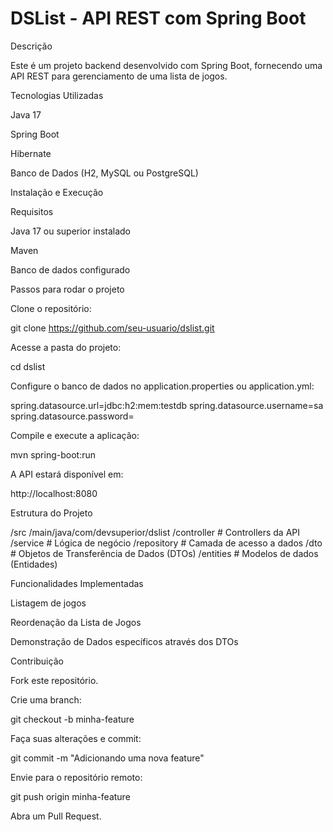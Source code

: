 # DSList - API REST com Spring Boot

Descrição

Este é um projeto backend desenvolvido com Spring Boot, fornecendo uma API REST para gerenciamento de uma lista de jogos.

Tecnologias Utilizadas

Java 17

Spring Boot

Hibernate

Banco de Dados (H2, MySQL ou PostgreSQL)

Instalação e Execução

Requisitos

Java 17 ou superior instalado

Maven

Banco de dados configurado

Passos para rodar o projeto

Clone o repositório:

git clone https://github.com/seu-usuario/dslist.git

Acesse a pasta do projeto:

cd dslist

Configure o banco de dados no application.properties ou application.yml:

spring.datasource.url=jdbc:h2:mem:testdb
spring.datasource.username=sa
spring.datasource.password=

Compile e execute a aplicação:

mvn spring-boot:run

A API estará disponível em:

http://localhost:8080

Estrutura do Projeto

/src
  /main/java/com/devsuperior/dslist
    /controller  # Controllers da API
    /service     # Lógica de negócio
    /repository  # Camada de acesso a dados
    /dto         # Objetos de Transferência de Dados (DTOs)
    /entities    # Modelos de dados (Entidades)

Funcionalidades Implementadas

Listagem de jogos

Reordenação da Lista de Jogos

Demonstração de Dados específicos através dos DTOs

Contribuição

Fork este repositório.

Crie uma branch:

git checkout -b minha-feature

Faça suas alterações e commit:

git commit -m "Adicionando uma nova feature"

Envie para o repositório remoto:

git push origin minha-feature

Abra um Pull Request.
